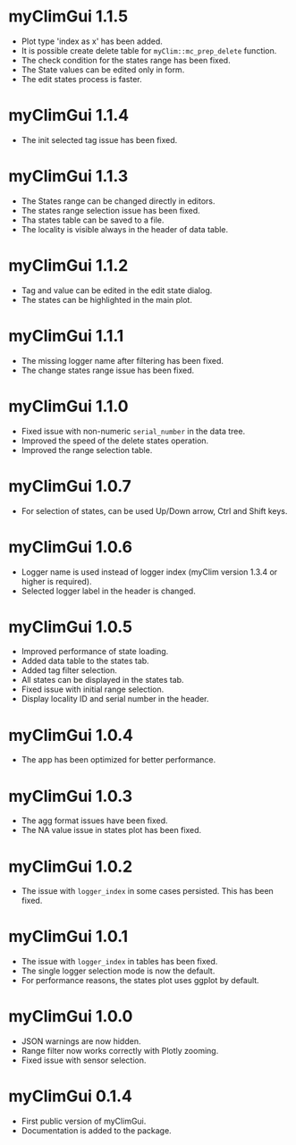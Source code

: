 # myClimGui 1.1.5
* Plot type 'index as x' has been added.
* It is possible create delete table for `myClim::mc_prep_delete` function.
* The check condition for the states range has been fixed.
* The State values can be edited only in form.
* The edit states process is faster.

# myClimGui 1.1.4
* The init selected tag issue has been fixed.

# myClimGui 1.1.3
* The States range can be changed directly in editors.
* The states range selection issue has been fixed.
* Tha states table can be saved to a file.
* The locality is visible always in the header of data table.

# myClimGui 1.1.2
* Tag and value can be edited in the edit state dialog.
* The states can be highlighted in the main plot.

# myClimGui 1.1.1
* The missing logger name after filtering has been fixed.
* The change states range issue has been fixed.

# myClimGui 1.1.0
* Fixed issue with non-numeric `serial_number` in the data tree.
* Improved the speed of the delete states operation.
* Improved the range selection table.

# myClimGui 1.0.7
* For selection of states, can be used Up/Down arrow, Ctrl and Shift keys.

# myClimGui 1.0.6
* Logger name is used instead of logger index (myClim version 1.3.4 or higher is required).
* Selected logger label in the header is changed.

# myClimGui 1.0.5
* Improved performance of state loading.
* Added data table to the states tab.
* Added tag filter selection.
* All states can be displayed in the states tab.
* Fixed issue with initial range selection.
* Display locality ID and serial number in the header.

# myClimGui 1.0.4
* The app has been optimized for better performance.

# myClimGui 1.0.3
* The agg format issues have been fixed.
* The NA value issue in states plot has been fixed.

# myClimGui 1.0.2
* The issue with `logger_index` in some cases persisted. This has been fixed.

# myClimGui 1.0.1
* The issue with `logger_index` in tables has been fixed.
* The single logger selection mode is now the default.
* For performance reasons, the states plot uses ggplot by default.

# myClimGui 1.0.0
* JSON warnings are now hidden.
* Range filter now works correctly with Plotly zooming.
* Fixed issue with sensor selection.

# myClimGui 0.1.4
* First public version of myClimGui.
* Documentation is added to the package.
